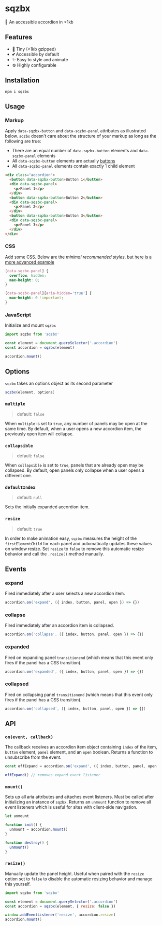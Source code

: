 # sqzbx

🎹 An accessible accordion in <1kb

## Features

- 🔬 Tiny (<1kb gzipped)
- 💕 Accessible by default
- ✨ Easy to style and animate
- ⚙️ Highly configurable

## Installation

```
npm i sqzbx
```

## Usage

### Markup

Apply `data-sqzbx-button` and `data-sqzbx-panel` attributes as illustrated below. `sqzbx` doesn't care about the structure of your markup as long as the following are true:

- There are an equal number of `data-sqzbx-button` elements and `data-sqzbx-panel` elements
- All `data-sqzbx-button` elements are actually [buttons](https://developer.mozilla.org/en-US/docs/Web/HTML/Element/button)
- All `data-sqzbx-panel` elements contain exactly 1 child element

```html
<div class="accordion">
  <button data-sqzbx-button>Button 1</button>
  <div data-sqzbx-panel>
    <p>Panel 1</p>
  </div>
  <button data-sqzbx-button>Button 2</button>
  <div data-sqzbx-panel>
    <p>Panel 2</p>
  </div>
  <button data-sqzbx-button>Button 3</button>
  <div data-sqzbx-panel>
    <p>Panel 3</p>
  </div>
</div>
```

### CSS

Add some CSS. Below are the _minimal recommended styles_, but [here is a more advanced example](index.html)

```css
[data-sqzbx-panel] {
  overflow: hidden;
  max-height: 0;
}

[data-sqzbx-panel][aria-hidden='true'] {
  max-height: 0 !important;
}
```

### JavaScript

Initialize and mount `sqzbx`

```js
import sqzbx from 'sqzbx'

const element = document.querySelector('.accordion')
const accordion = sqzbx(element)

accordion.mount()
```

## Options

`sqzbx` takes an options object as its second parameter

```js
sqzbx(element, options)
```

### `multiple`

> default: `false`

When `multiple` is set to `true`, any number of panels may be open at the same time. By default, when a user opens a new accordion item, the previously open item will collapse.

### `collapsible`

> default: `false`

When `collapsible` is set to `true`, panels that are already open may be collapsed. By default, open panels only collapse when a user opens a different one.

### `defaultIndex`

> default: `null`

Sets the initially expanded accordion item.

### `resize`

> default: `true`

In order to make animation easy, `sqzbx` measures the height of the `firstElementChild` for each panel and automatically updates these values on window resize. Set `resize` to `false` to remove this automatic resize behavior and call the `.resize()` method manually.

## Events

### expand

Fired immediately after a user selects a new accordion item.

```js
accordion.on('expand', ({ index, button, panel, open }) => {})
```

### collapse

Fired immediately after an accordion item is collapsed.

```js
accordion.on('collapse', ({ index, button, panel, open }) => {})
```

### expanded

Fired on expanding panel `transitionend` (which means that this event only fires if the panel has a CSS transition).

```js
accordion.on('expanded', ({ index, button, panel, open }) => {})
```

### collapsed

Fired on collapsing panel `transitionend` (which means that this event only fires if the panel has a CSS transition).

```js
accordion.on('collapsed', ({ index, button, panel, open }) => {})
```

## API

### `on(event, callback)`

The callback receives an accordion item object containing `index` of the item, `button` element, `panel` element, and an `open` boolean. Returns a function to unsubscribe from the event.

```js
const offExpand = accordion.on('expand', ({ index, button, panel, open }) => {})

offExpand() // removes expand event listener
```

### `mount()`

Sets up all aria attributes and attaches event listeners. Must be called after initializing an instance of `sqzbx`. Returns an `unmount` function to remove all event listeners which is useful for sites with client-side navigation.

```js
let unmount

function init() {
  unmount = accordion.mount()
}

function destroy() {
  unmount()
}
```

### `resize()`

Manually update the panel height. Useful when paired with the `resize` option set to `false` to disable the automatic resizing behavior and manage this yourself.

```js
import sqzbx from 'sqzbx'

const element = document.querySelector('.accordion')
const accordion = sqzbx(element, { resize: false })

window.addEventListener('resize', accordion.resize)
accordion.mount()
```
